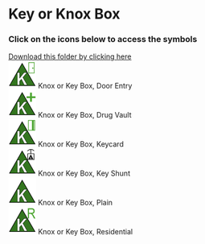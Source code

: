 # Key or Knox Box<br>
### Click on the icons below to access the symbols<br>
<a href='https://minhaskamal.github.io/DownGit/#/home?url=https://github.com/NAPSG/DHS-Symbol-Server/tree/main/dhs-symbol/assets/icons/Preplan/Key or Knox Box'>Download this folder by clicking here</a><br><a href='https://github.com/NAPSG/DHS-Symbol-Server/raw/main/dhs-symbol/assets/icons/Preplan/Key%20or%20Knox%20Box/icon-CFA.svg'><img src='icon-CFA.svg' width='55'></a> Knox or Key Box, Door Entry<br><a href='https://github.com/NAPSG/DHS-Symbol-Server/raw/main/dhs-symbol/assets/icons/Preplan/Key%20or%20Knox%20Box/icon-CFB.svg'><img src='icon-CFB.svg' width='55'></a> Knox or Key Box, Drug Vault<br><a href='https://github.com/NAPSG/DHS-Symbol-Server/raw/main/dhs-symbol/assets/icons/Preplan/Key%20or%20Knox%20Box/icon-CFC.svg'><img src='icon-CFC.svg' width='55'></a> Knox or Key Box, Keycard<br><a href='https://github.com/NAPSG/DHS-Symbol-Server/raw/main/dhs-symbol/assets/icons/Preplan/Key%20or%20Knox%20Box/icon-CFD.svg'><img src='icon-CFD.svg' width='55'></a> Knox or Key Box, Key Shunt<br><a href='https://github.com/NAPSG/DHS-Symbol-Server/raw/main/dhs-symbol/assets/icons/Preplan/Key%20or%20Knox%20Box/icon-CFE.svg'><img src='icon-CFE.svg' width='55'></a> Knox or Key Box, Plain<br><a href='https://github.com/NAPSG/DHS-Symbol-Server/raw/main/dhs-symbol/assets/icons/Preplan/Key%20or%20Knox%20Box/icon-CFF.svg'><img src='icon-CFF.svg' width='55'></a> Knox or Key Box, Residential<br>

